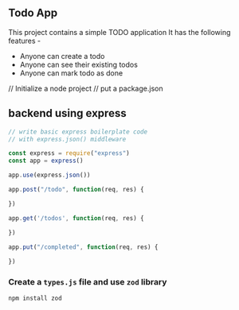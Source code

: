 ## Todo App

This project contains a simple TODO application
It has the following features -

- Anyone can create a todo
- Anyone can see their existing todos
- Anyone can mark todo as done

// Initialize a  node project
// put a package.json

## backend using express
```javascript
// write basic express boilerplate code
// with express.json() middleware

const express = require("express")
const app = express()

app.use(express.json())

app.post("/todo", function(req, res) {

})

app.get('/todos', function(req, res) {

})

app.put("/completed", function(req, res) {
    
})
```

### Create a `types.js` file and use `zod` library
```text
npm install zod
```